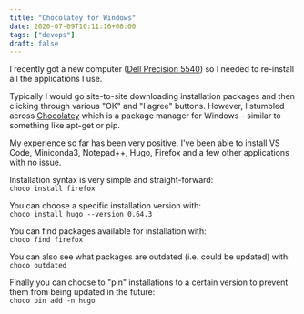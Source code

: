 ```yaml
---
title: "Chocolatey for Windows"
date: 2020-07-09T10:11:16+08:00
tags: ["devops"]
draft: false
---
```


I recently got a new computer ([Dell Precision 5540](https://www.dell.com/en-sg/work/shop/workstations/precision-5540-mobile-workstation/spd/precision-15-5540-laptop)) so I needed to re-install all the applications I use.

Typically I would go site-to-site downloading installation packages and then clicking through various "OK" and "I agree" buttons.  However, I stumbled across [Chocolatey](https://chocolatey.org/) which is a package manager for Windows - similar to something like apt-get or pip.

My experience so far has been very positive.  I've been able to install VS Code, Miniconda3, Notepad++, Hugo, Firefox and a few other applications with no issue.

Installation syntax is very simple and straight-forward:  
`choco install firefox`

You can choose a specific installation version with:  
`choco install hugo --version 0.64.3`

You can find packages available for installation with:  
`choco find firefox`

You can also see what packages are outdated (i.e. could be updated) with:  
`choco outdated`

Finally you can choose to "pin" installations to a certain version to prevent them from being updated in the future:  
`choco pin add -n hugo`